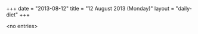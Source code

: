 +++
date = "2013-08-12"
title = "12 August 2013 (Monday)"
layout = "daily-diet"
+++


\<no entries\>

